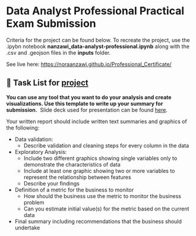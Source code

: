 # Data Analyst Professional Practical Exam Submission
Criteria for the project can be found below. To recreate the project, use the .ipybn notebook **nanzawi_data-analyst-professional.ipynb** along with the .csv and .geojson files in the **inputs** folder.

See live here: https://noraanzawi.github.io/Professional_Certificate/


## 📝 Task List for [project](https://s3.amazonaws.com/talent-assets.datacamp.com/Practical+-+DAP+-+Product+Sales.pdf#page=3&zoom=100,96,804)

**You can use any tool that you want to do your analysis and create visualizations. Use this template to write up your summary for submission.**
​
Slide deck used for presentation can be found [here](https://docs.google.com/presentation/d/1sXVjVKoreYaaTvIZeL02USTI305lF1bj3cNtAPhFT3Q/edit?usp=sharing).

Your written report should include written text summaries and graphics of the following:
- Data validation:   
  - Describe validation and cleaning steps for every column in the data 
- Exploratory Analysis:  
  - Include two different graphics showing single variables only to demonstrate the characteristics of data  
  - Include at least one graphic showing two or more variables to represent the relationship between features
  - Describe your findings
- Definition of a metric for the business to monitor  
  - How should the business use the metric to monitor the business problem
  - Can you estimate initial value(s) for the metric based on the current data
- Final summary including recommendations that the business should undertake
